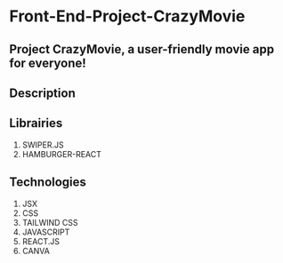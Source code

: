 # Front-End-Project-CrazyMovie
## Project CrazyMovie, a user-friendly movie app for everyone!

## Description 


## Librairies 
1. SWIPER.JS  
2. HAMBURGER-REACT

## Technologies
1. JSX
2. CSS
3. TAILWIND CSS
4. JAVASCRIPT 
5. REACT.JS
6. CANVA
